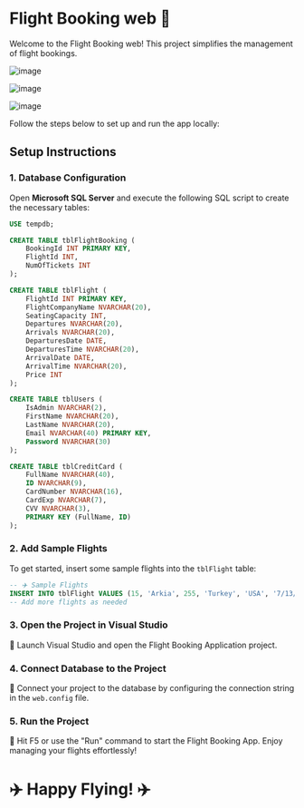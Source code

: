 # Flight Booking web 🛫
Welcome to the Flight Booking web! This project simplifies the management of flight bookings. 

![image](https://github.com/linbokobza/FlightAgents/assets/69593176/4d43e53e-c74f-4803-9ef1-818c8cce13b7)

![image](https://github.com/linbokobza/FlightAgents/assets/69593176/498ac83b-4798-493a-83fc-334bffab64a5)

![image](https://github.com/linbokobza/FlightAgents/assets/69593176/be23e079-4f66-4615-a183-e61996542b39)

Follow the steps below to set up and run the app locally:
## Setup Instructions

### 1. Database Configuration

Open **Microsoft SQL Server** and execute the following SQL script to create the necessary tables:

```sql
USE tempdb;

CREATE TABLE tblFlightBooking (
    BookingId INT PRIMARY KEY,
    FlightId INT,
    NumOfTickets INT
);

CREATE TABLE tblFlight (
    FlightId INT PRIMARY KEY,
    FlightCompanyName NVARCHAR(20),
    SeatingCapacity INT,
    Departures NVARCHAR(20),
    Arrivals NVARCHAR(20),
    DeparturesDate DATE,
    DeparturesTime NVARCHAR(20),
    ArrivalDate DATE,
    ArrivalTime NVARCHAR(20),
    Price INT
);

CREATE TABLE tblUsers (
    IsAdmin NVARCHAR(2),
    FirstName NVARCHAR(20),
    LastName NVARCHAR(20),
    Email NVARCHAR(40) PRIMARY KEY,
    Password NVARCHAR(30)
);

CREATE TABLE tblCreditCard (
    FullName NVARCHAR(40),
    ID NVARCHAR(9),
    CardNumber NVARCHAR(16),
    CardExp NVARCHAR(7),
    CVV NVARCHAR(3),
    PRIMARY KEY (FullName, ID)
);

```
### 2. Add Sample Flights

To get started, insert some sample flights into the `tblFlight` table:

```sql
-- ✈️ Sample Flights
INSERT INTO tblFlight VALUES (15, 'Arkia', 255, 'Turkey', 'USA', '7/13/2023', '11:30', '7/13/2023', '18:50', 2150);
-- Add more flights as needed
```

### 3. Open the Project in Visual Studio

🚀 Launch Visual Studio and open the Flight Booking Application project.

### 4. Connect Database to the Project

🔗 Connect your project to the database by configuring the connection string in the `web.config` file.

### 5. Run the Project

🚀 Hit F5 or use the "Run" command to start the Flight Booking App. Enjoy managing your flights effortlessly!

# ✈️ Happy Flying! ✈️
